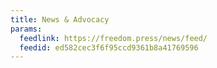 ```yaml
---
title: News & Advocacy
params:
  feedlink: https://freedom.press/news/feed/
  feedid: ed582cec3f6f95ccd9361b8a41769596
---
```

